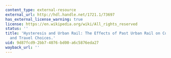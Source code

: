 ```yaml
---
content_type: external-resource
external_url: http://hdl.handle.net/1721.1/73697
has_external_license_warning: true
license: https://en.wikipedia.org/wiki/All_rights_reserved
status: ''
title: 'Hysteresis and Urban Rail: The Effects of Past Urban Rail on Current Residential
  and Travel Choices.'
uid: 9d87fcd9-2bb7-4076-bd00-a6c5876eda27
wayback_url: ''
---
```


